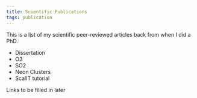 ```yaml
---
title: Scientific Publications
tags: publication
---
```


This is a list of my scientific peer-reviewed articles back from when I did a PhD. 

- Dissertation
- O3
- SO2
- Neon Clusters
- ScalIT tutorial

Links to be filled in later